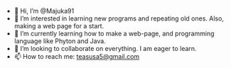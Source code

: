 - 👋 Hi, I’m @Majuka91
- 👀 I’m interested in learning new programs and repeating old ones. Also, making a web page for a start.
- 🌱 I’m currently learning how to make a web-page, and programming language like Phyton and Java.
- 💞️ I’m looking to collaborate on everything. I am eager to learn.
- 📫 How to reach me: teasusa5@gmail.com 

<!---
Majuka91/Majuka91 is a ✨ special ✨ repository because its `README.md` (this file) appears on your GitHub profile.
You can click the Preview link to take a look at your changes.
--->

